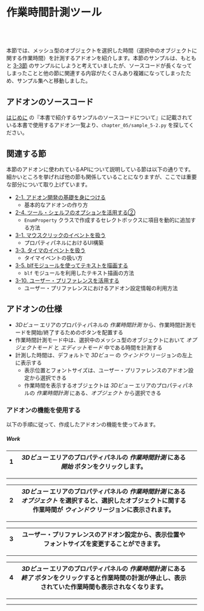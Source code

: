 <div id="sect_title_img_5_2"></div>

<div id="sect_title_text"></div>

# 作業時間計測ツール

<div id="preface"></div>

###### 　

本節では、メッシュ型のオブジェクトを選択した時間（選択中のオブジェクトに関する作業時間）を計測するアドオンを紹介します。本節のサンプルは、もともと [3-3節](../chapter_03/03_Handle_Timer_Event.md) のサンプルにしようと考えていましたが、ソースコードが長くなってしまったことと他の節に関連する内容がたくさんあり複雑になってしまったため、サンプル集へと移動しました。


## アドオンのソースコード

[はじめに](../../README.md) の『本書で紹介するサンプルのソースコードについて』に記載されている本書で使用するアドオン一覧より、```chapter_05/sample_5-2.py``` を探してください。

## 関連する節

本節のアドオンに使われているAPIについて説明している節は以下の通りです。細かいところを挙げれば他の節も関係していることになりますが、ここでは重要な部分について取り上げています。

* [2-1. アドオン開発の基礎を身につける](../chapter_02/01_Basic_of_Add-on_Development.md)
  * 基本的なアドオンの作り方
* [2-4. ツール・シェルフのオプションを活用する②](../chapter_02/04_Use_Property_on_Tool_Shelf_2.md)
  * ```EnumProperty``` クラスで作成するセレクトボックスに項目を動的に追加する方法
* [3-1. マウスクリックのイベントを扱う](../chapter_03/01_Handle_Mouse_Click_Event.md)
  * プロパティパネルにおけるUI構築
* [3-3. タイマのイベントを扱う](../chapter_03/03_Handle_Timer_Event.md)
  * タイマイベントの扱い方
* [3-5. blfモジュールを使ってテキストを描画する](../chapter_05/05_Render_String_with_blf_Module.md)
  * ```blf``` モジュールを利用したテキスト描画の方法
* [3-10. ユーザー・プリファレンスを活用する](../chapter_03/10_Use_User_Preference.md)
  * ユーザー・プリファレンスにおけるアドオン設定情報の利用方法

## アドオンの仕様

* *3Dビュー* エリアのプロパティパネルの *作業時間計測* から、作業時間計測モードを開始/終了するためのボタンを配置する
* 作業時間計測モード中は、選択中のメッシュ型のオブジェクトにおいて *オブジェクトモード* と *エディットモード* 中である時間を計測する
* 計測した時間は、デフォルトで *3Dビュー* の *ウィンドウ* リージョンの左上に表示する
  * 表示位置とフォントサイズは、ユーザー・プリファレンスのアドオン設定から選択できる
  * 作業時間を表示するオブジェクトは *3Dビュー* エリアのプロパティパネルの *作業時間計測* にある、*オブジェクト* から選択できる


### アドオンの機能を使用する

以下の手順に従って、作成したアドオンの機能を使ってみます。


<div id="process_title"></div>

##### Work

<div id="process"></div>

|<div id="box">1</div>|*3Dビュー* エリアのプロパティパネルの *作業時間計測* にある *開始* ボタンをクリックします。||
|---|---|---|

<div id="process_sep"></div>

---

|<div id="box">2</div>|*3Dビュー* エリアのプロパティパネルの *作業時間計測* にある *オブジェクト* を選択すると、選択したオブジェクトに関する作業時間が *ウィンドウ* リージョンに表示されます。||
|---|---|---|

<div id="process_sep"></div>

---

|<div id="box">3</div>|ユーザー・プリファレンスのアドオン設定から、表示位置やフォントサイズを変更することができます。||
|---|---|---|

<div id="process_sep"></div>

---

|<div id="box">4</div>|*3Dビュー* エリアのプロパティパネルの *作業時間計測* にある *終了* ボタンをクリックすると作業時間の計測が停止し、表示されていた作業時間も表示されなくなります。||
|---|---|---|

<div id="process_sep"></div>

---

<div id="process_start_end"></div>

---
